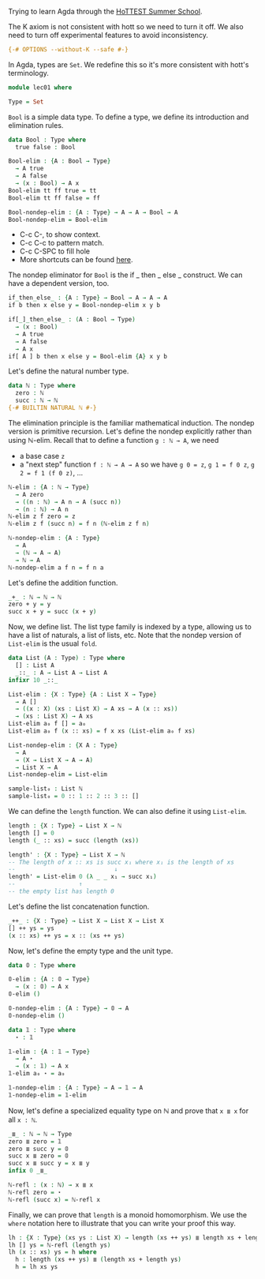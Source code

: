 Trying to learn Agda through the [HoTTEST Summer School](https://github.com/martinescardo/HoTTEST-Summer-School).

The K axiom is not consistent with hott so we need to turn it off. We also need to turn off experimental features to avoid inconsistency.
```agda
{-# OPTIONS --without-K --safe #-} 
```
In Agda, types are `Set`. We redefine this so it's more consistent with hott's terminology.
```agda
module lec01 where

Type = Set
```

`Bool` is a simple data type. To define a type, we define its introduction and elimination rules.
```agda
data Bool : Type where
  true false : Bool

Bool-elim : {A : Bool → Type}
  → A true
  → A false
  → (x : Bool) → A x
Bool-elim tt ff true = tt
Bool-elim tt ff false = ff

Bool-nondep-elim : {A : Type} → A → A → Bool → A
Bool-nondep-elim = Bool-elim
```

- C-c C-, to show context.
- C-c C-c to pattern match.
- C-c C-SPC to fill hole
- More shortcuts can be found [here](https://agda.readthedocs.io/en/latest/tools/emacs-mode.html).

The nondep eliminator for `Bool` is the if _ then _ else _ construct. We can have a dependent version, too.
```agda
if_then_else_ : {A : Type} → Bool → A → A → A
if b then x else y = Bool-nondep-elim x y b

if[_]_then_else_ : (A : Bool → Type)
  → (x : Bool)
  → A true
  → A false
  → A x
if[ A ] b then x else y = Bool-elim {A} x y b
```
Let's define the natural number type.
```agda
data ℕ : Type where
  zero : ℕ
  succ : ℕ → ℕ
{-# BUILTIN NATURAL ℕ #-}
```

The elimination principle is the familiar mathematical induction. The nondep version is primitive recursion. Let's define the nondep explicitly rather than using ℕ-elim.
Recall that to define a function `g : ℕ → A`, we need
- a base case `z`
- a "next step" function `f : ℕ → A → A`
so we have `g 0 = z`, `g 1 = f 0 z`, `g 2 = f 1 (f 0 z)`, ...
```agda
ℕ-elim : {A : ℕ → Type}
  → A zero
  → ((n : ℕ) → A n → A (succ n))
  → (n : ℕ) → A n
ℕ-elim z f zero = z
ℕ-elim z f (succ n) = f n (ℕ-elim z f n)

ℕ-nondep-elim : {A : Type}
  → A
  → (ℕ → A → A)
  → ℕ → A
ℕ-nondep-elim a f n = f n a
```

Let's define the addition function.
```agda
_+_ : ℕ → ℕ → ℕ
zero + y = y
succ x + y = succ (x + y)
```

Now, we define list. The list type family is indexed by a type, allowing us to have a list of naturals, a list of lists, etc.
Note that the nondep version of `List-elim` is the usual `fold`. 
```agda
data List (A : Type) : Type where
  [] : List A
  _::_ : A → List A → List A
infixr 10 _::_

List-elim : {X : Type} {A : List X → Type}
  → A []
  → ((x : X) (xs : List X) → A xs → A (x :: xs))
  → (xs : List X) → A xs
List-elim a₀ f [] = a₀
List-elim a₀ f (x :: xs) = f x xs (List-elim a₀ f xs)

List-nondep-elim : {X A : Type}
  → A
  → (X → List X → A → A)
  → List X → A
List-nondep-elim = List-elim

sample-list₀ : List ℕ
sample-list₀ = 0 :: 1 :: 2 :: 3 :: []
```

We can define the `length` function. We can also define it using `List-elim`.
```agda
length : {X : Type} → List X → ℕ
length [] = 0
length (_ :: xs) = succ (length (xs))

length' : {X : Type} → List X → ℕ
-- The length of x :: xs is succ x₁ where x₁ is the length of xs
--                            ↓
length' = List-elim 0 (λ _ _ x₁ → succ x₁)
--                  ↑
-- the empty list has length 0
```

Let's define the list concatenation function.
```agda
_++_ : {X : Type} → List X → List X → List X
[] ++ ys = ys
(x :: xs) ++ ys = x :: (xs ++ ys)
```

Now, let's define the empty type and the unit type.
```agda
data 𝟘 : Type where

𝟘-elim : {A : 𝟘 → Type}
  → (x : 𝟘) → A x
𝟘-elim ()

𝟘-nondep-elim : {A : Type} → 𝟘 → A
𝟘-nondep-elim ()

data 𝟙 : Type where
  ⋆ : 𝟙

𝟙-elim : {A : 𝟙 → Type}
  → A ⋆
  → (x : 𝟙) → A x
𝟙-elim a₀ ⋆ = a₀

𝟙-nondep-elim : {A : Type} → A → 𝟙 → A
𝟙-nondep-elim = 𝟙-elim
```

Now, let's define a specialized equality type on ℕ and prove that `x ≣ x` for all `x : ℕ`.
```agda
_≣_ : ℕ → ℕ → Type
zero ≣ zero = 𝟙
zero ≣ succ y = 𝟘
succ x ≣ zero = 𝟘
succ x ≣ succ y = x ≣ y
infix 0 _≣_

ℕ-refl : (x : ℕ) → x ≣ x
ℕ-refl zero = ⋆
ℕ-refl (succ x) = ℕ-refl x
```

Finally, we can prove that `length` is a monoid homomorphism. We use the `where` notation here to illustrate that you can write your proof this way.
```agda
lh : {X : Type} (xs ys : List X) → length (xs ++ ys) ≣ length xs + length ys
lh [] ys = ℕ-refl (length ys)
lh (x :: xs) ys = h where
  h : length (xs ++ ys) ≣ (length xs + length ys)
  h = lh xs ys
```
